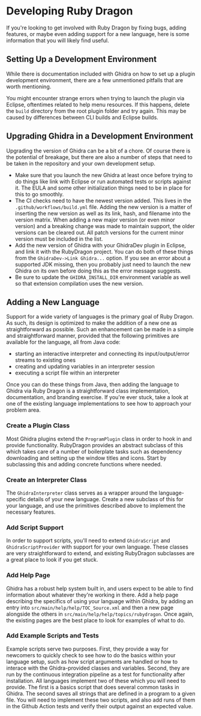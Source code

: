 # Developing Ruby Dragon
If you're looking to get involved with Ruby Dragon by fixing bugs, adding
features, or maybe even adding support for a new language, here is some
information that you will likely find useful.


## Setting Up a Development Environment
While there is documentation included with Ghidra on how to set up a plugin
development environment, there are a few unmentioned pitfalls that are worth
mentioning.

You might encounter strange errors when trying to launch the plugin via
Eclipse, oftentimes related to help menu resources. If this happens, delete
the `build` directory from the root plugin folder and try again. This may
be caused by differences between CLI builds and Eclipse builds.


## Upgrading Ghidra in a Development Environment
Upgrading the version of Ghidra can be a bit of a chore. Of course there is the
potential of breakage, but there are also a number of steps that need to be
taken in the repository and your own development setup.

  * Make sure that you launch the new Ghidra at least once before
    trying to do things like link with Eclipse or run automated tests or
    scripts against it. The EULA and some other initialization things need to
    be in place for this to go smoothly.
  * The CI checks need to have the newest version added. This lives in the
    `.github/workflows/build.yml` file. Adding the new version is a matter of
    inserting the new version as well as its link, hash, and filename into the
    version matrix. When adding a new major version (or even minor version) and
    a breaking change was made to maintain support, the older versions can be
    cleared out. All patch versions for the current minor version must be
    included in the list.
  * Add the new version of Ghidra with your GhidraDev plugin in Eclipse, and
    link it with the RubyDragon project. You can do both of these things from
    the `GhidraDev->Link Ghidra...` option. If you see an error about a
    supported JDK missing, then you probably just need to launch the new Ghidra
    on its own before doing this as the error message suggests.
  * Be sure to update the `GHIDRA_INSTALL_DIR` environment variable as well so
    that extension compilation uses the new version.


## Adding a New Language
Support for a wide variety of languages is the primary goal of Ruby Dragon. As
such, its design is optimized to make the addition of a new one as
straightforward as possible. Such an enhancement can be made in a simple and
straightforward manner, provided that the following primitives are available
for the language, all from Java code:

 * starting an interactive interpreter and connecting its input/output/error
   streams to existing ones
 * creating and updating variables in an interpreter session
 * executing a script file within an interpreter

Once you can do these things from Java, then adding the language to Ghidra via
Ruby Dragon is a straightforward class implementation, documentation, and
branding exercise. If you're ever stuck, take a look at one of the existing
language implementations to see how to approach your problem area.


### Create a Plugin Class
Most Ghidra plugins extend the `ProgramPlugin` class in order to hook in and
provide functionality. RubyDragon provides an abstract subclass of this which
takes care of a number of boilerplate tasks such as dependency downloading and
setting up the window titles and icons. Start by subclassing this and adding
concrete functions where needed.


### Create an Interpreter Class
The `GhidraInterpreter` class serves as a wrapper around the language-specific
details of your new language. Create a new subclass of this for your language,
and use the primitives described above to implement the necessary features.


### Add Script Support
In order to support scripts, you'll need to extend `GhidraScript` and
`GhidraScriptProvider` with support for your own language. These classes are
very straightforward to extend, and existing RubyDragon subclasses are a great
place to look if you get stuck.


### Add Help Page
Ghidra has a robust help system built in, and users expect to be able to find
information about whatever they're working in there. Add a help page describing
the specifics of using your language within Ghidra, by adding an entry into
`src/main/help/help/TOC_Source.xml` and then a new page alongside the others in
`src/main/help/help/topics/rubydragon`. Once again, the existing pages are the
best place to look for examples of what to do.


### Add Example Scripts and Tests
Example scripts serve two purposes. First, they provide a way for newcomers to
quickly check to see how to do the basics within your language setup, such as
how script arguments are handled or how to interace with the Ghidra-provided
classes and variables. Second, they are run by the continuous integration
pipeline as a test for functionality after installation. All languages implement
two of these which you will need to provide. The first is a basics script that
does several common tasks in Ghidra. The second saves all strings that are
defined in a program to a given file. You will need to implement these two
scripts, and also add runs of them in the Github Action tests and verify their
output against an expected value.
